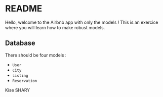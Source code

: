 # README

Hello, welcome to the Airbnb app with only the models ! This is an exercice where you will learn how to make robust models.

## Database
There should be four models :

- `User`
- `City`
- `Listing`
- `Reservation`

Kise SHARY
